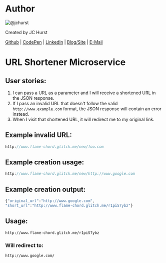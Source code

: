 # Author
![@jchurst](https://avatars0.githubusercontent.com/jchurst?&s=128)

Created by JC Hurst

[Github](https://github.com/jchurst) | [CodePen](http://codepen.io/jchurst/) | [LinkedIn](https://www.linkedin.com/in/jchurst) | [Blog/Site](http://hurstcreative.com/) | [E-Mail](mailto:jchurstmail@gmail.com)

# URL Shortener Microservice
## User stories:
1. I can pass a URL as a parameter and I will receive a shortened URL in the JSON response.
2. If I pass an invalid URL that doesn't follow the valid ``` http://www.example.com ``` format, the JSON response will contain an error instead.
3. When I visit that shortened URL, it will redirect me to my original link.

## Example invalid URL:

```js
http://www.flame-chord.glitch.me/new/foo.com
```

## Example creation usage:

```js
http://www.flame-chord.glitch.me/new/http://www.google.com
```

## Example creation output:

```js
{"original_url":"http://www.google.com",
"short_url":"http://www.flame-chord.glitch.me/r1piS7ybz"}
```

## Usage:

```
http://www.flame-chord.glitch.me/r1piS7ybz
```

### Will redirect to:

```
http://www.google.com/
```
